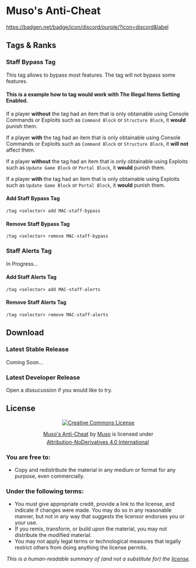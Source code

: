 # Muso's Anti-Cheat

<a href="https://discord.gg/Ch8sqUMBJe" class="fulltext">https://badgen.net/badge/icon/discord/purple/?icon=discord&label</a>

## Tags & Ranks
### Staff Bypass Tag
This tag allows to bypass most features. The tag will not bypass some features.

#### This is a example how to tag would work with The Illegal Items Setting Enabled.

If a player **without** the tag had an item that is only obtainable using Console Commands or Exploits such as `Command Block` or `Structure Block`, it **would** punish them.

If a player **with** the tag had an item that is only obtainable using Console Commands or Exploits such as `Command Block` or `Structure Block`, it **will not** affect them.

If a player **without** the tag had an item that is only obtainable using Exploits such as `Update Game Block` or `Portal Block`, it **would** punish them.

If a player **with** the tag had an item that is only obtainable using Exploits such as `Update Game Block` or `Portal Block`, it **would** punish them.
#### Add Staff Bypass Tag
    /tag <selector> add MAC-staff-bypass
#### Remove Staff Bypass Tag
    /tag <selector> remove MAC-staff-bypass

### Staff Alerts Tag
In Progress...
#### Add Staff Alerts Tag
    /tag <selector> add MAC-staff-alerts
#### Remove Staff Alerts Tag
    /tag <selector> remove MAC-staff-alerts

## Download
### Latest Stable Release
Coming Soon...
### Latest Developer Release
Open a dissucussion if you would like to try.

## License 

<p align="center"><a rel="license" href="http://creativecommons.org/licenses/by-nd/4.0/"><img alt="Creative Commons License" style="border-width:0" src="https://i.creativecommons.org/l/by-nd/4.0/88x31.png" /></p>

<p align = "center" xmlns:cc="http://creativecommons.org/ns#" xmlns:dct="http://purl.org/dc/terms/"><a property="dct:title" rel="cc:attributionURL" href="https://github.com/MUSO786/Muso-Anti-Cheat">Muso's Anti-Cheat</a> by <a rel="cc:attributionURL dct:creator" property="cc:attributionName" href="https://github.com/MUSO786">Muso</a> is licensed under <a href="http://creativecommons.org/licenses/by-nd/4.0/?ref=chooser-v1" target="_blank" rel="license noopener noreferrer" style="display:inline-block;">Attribution-NoDerivatives 4.0 International<img style="height:22px!important;margin-left:3px;vertical-align:text-bottom;"></a></p>

### You are free to:
- Copy and redistribute the material in any medium or format for any purpose, even commercially.

### Under the following terms:
- You must give appropriate credit, provide a link to the license, and indicate if changes were made. You may do so in any reasonable manner, but not in any way that suggests the licensor endorses you or your use.
- If you remix, transform, or build upon the material, you may not distribute the modified material.
- You may not apply legal terms or technological measures that legally restrict others from doing anything the license permits.

*<p align="center"><span class="summary">
This is a human-readable summary of (and not a substitute for) the <a href="https://creativecommons.org/licenses/by-nd/4.0/legalcode" class="fulltext">license</a>.
</span></p>*
